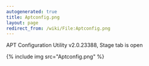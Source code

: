 ```yaml
---
autogenerated: true
title: Aptconfig.png
layout: page
redirect_from: /wiki/File:Aptconfig.png
---
```


APT Configuration Utility v2.0.23388, Stage tab is open

{% include img src="Aptconfig.png" %}
